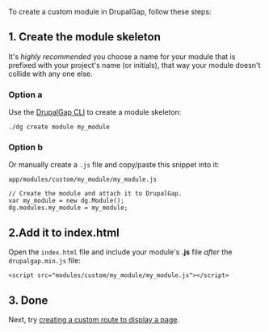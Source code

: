 To create a custom module in DrupalGap, follow these steps:

## 1. Create the module skeleton

It's *highly recommended* you choose a name for your module that is prefixed with your project's name (or initials), that way your module doesn't collide with any one else. 

### Option a

Use the [DrupalGap CLI](../Developer_Guide/CLI_-_Command_Line_Interface) to create a module skeleton:

```
./dg create module my_module
```
### Option b

Or manually create a `.js` file and copy/paste this snippet into it:

`app/modules/custom/my_module/my_module.js`

```
// Create the module and attach it to DrupalGap.
var my_module = new dg.Module();
dg.modules.my_module = my_module;
```

## 2.Add it to index.html

Open the `index.html` file and include your module's **.js** file *after* the `drupalgap.min.js` file:

```
<script src="modules/custom/my_module/my_module.js"></script>
```

## 3. Done

Next, try [creating a custom route to display a page](../Pages/Creating_a_Custom_Page).
